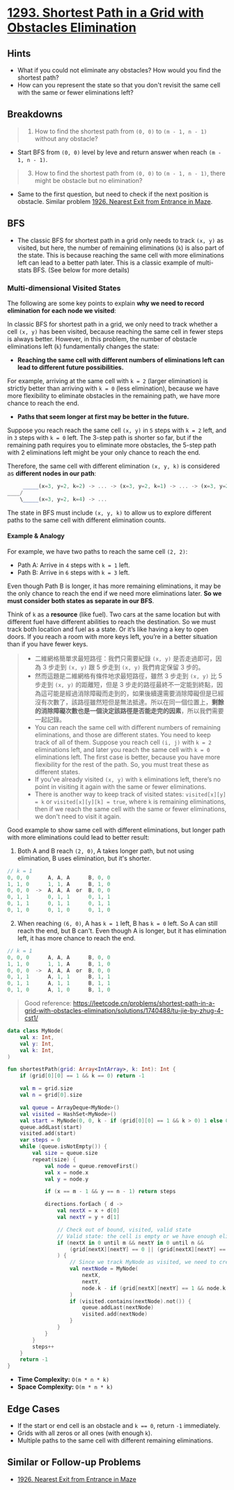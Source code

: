 # [1293. Shortest Path in a Grid with Obstacles Elimination](https://leetcode.com/problems/shortest-path-in-a-grid-with-obstacles-elimination/description/)

## Hints
- What if you could not eliminate any obstacles? How would you find the shortest path?
- How can you represent the state so that you don't revisit the same cell with the same or fewer eliminations left?

## Breakdowns
> 1. How to find the shortest path from `(0, 0)` to `(m - 1, n - 1)` without any obstacle?

* Start BFS from `(0, 0)` level by leve and return answer when reach `(m - 1, n - 1)`.

> 3. How to find the shortest path from `(0, 0)` to `(m - 1, n - 1)`, there might be obstacle but no elimination?

* Same to the first question, but need to check if the next position is obstacle. Similar problem [1926. Nearest Exit from Entrance in Maze](../leetcode/1926.nearest-exit-from-entrance-in-maze.md).

## BFS
- The classic BFS for shortest path in a grid only needs to track `(x, y)` as visited, but here, the number of remaining eliminations (`k`) is also part of the state. This is because reaching the same cell with more eliminations left can lead to a better path later. This is a classic example of multi-stats BFS. (See below for more details)

### Multi-dimensional Visited States
The following are some key points to explain **why we need to record elimination for each node we visited**:

In classic BFS for shortest path in a grid, we only need to track whether a cell `(x, y)` has been visited, because reaching the same cell in fewer steps is always better. However, in this problem, the number of obstacle eliminations left (`k`) fundamentally changes the state:

* **Reaching the same cell with different numbers of eliminations left can lead to different future possibilities.**

For example, arriving at the same cell with `k = 2` (larger elimination) is strictly better than arriving with `k = 0` (less elimination), because we have more flexibility to eliminate obstacles in the remaining path, we have more chance to reach the end.

* **Paths that seem longer at first may be better in the future.**

Suppose you reach reach the same cell `(x, y)` in `5` steps with `k = 2` left, and in `3` steps with `k = 0` left. The 3-step path is shorter so far, but if the remaining path requires you to eliminate more obstacles, the 5-step path with 2 eliminations left might be your only chance to reach the end.

Therefore, the same cell with different elimination `(x, y, k)` is considered as **different nodes in our path**:
```js
     _____(x=3, y=2, k=2) -> ... -> (x=3, y=2, k=1) -> ... -> (x=3, y=2, k=0)
____/
    \_____(x=3, y=2, k=4) -> ...
```

The state in BFS must include `(x, y, k)` to allow us to explore different paths to the same cell with different elimination counts. 

#### Example & Analogy
For example, we have two paths to reach the same cell `(2, 2)`:
* Path A: Arrive in `4` steps with `k = 1` left.
* Path B: Arrive in `6` steps with `k = 3` left.

Even though Path B is longer, it has more remaining eliminations, it may be the only chance to reach the end if we need more eliminations later. **So we must consider both states as separate in our BFS**.

Think of `k` as a **resource** (like fuel). Two cars at the same location but with different fuel have different abilities to reach the destination. So we must track both location and fuel as a state. Or it’s like having a key to open doors. If you reach a room with more keys left, you’re in a better situation than if you have fewer keys.

> - 二維網格簡單求最短路徑：我們只需要紀錄 `(x, y)` 是否走過即可，因為 3 步走到 `(x, y)` 跟 5 步走到 `(x, y)` 我們肯定保留 3 步的。
> - 然而這題是二維網格有條件地求最短路徑，雖然 3 步走到 `(x, y)` 比 5 步走到 `(x, y)` 的距離短，但是 3 步走的路徑最終不一定能到終點，因為這可能是經過消除障礙而走到的，如果後續還需要消除障礙但是已經沒有次數了，該路徑雖然短但是無法抵達。所以在同一個位置上，**剩餘的消除障礙次數也是一個決定該路徑是否能走完的因素**，所以我們需要一起記錄。
> - You can reach the same cell with different numbers of remaining eliminations, and those are different states. You need to keep track of all of them. Suppose you reach cell `(i, j)` with `k = 2` eliminations left, and later you reach the same cell with `k = 0` eliminations left. The first case is better, because you have more flexibility for the rest of the path. So, you must treat these as different states.
> - If you’ve already visited `(x, y)` with `k` eliminations left, there’s no point in visiting it again with the same or fewer eliminations.
> - There is another way to keep track of visited states: `visited[x][y] = k` or `visited[x][y][k] = true`, where `k` is remaining eliminations, then if we reach the same cell with the same or fewer eliminations, we don't need to visit it again.

Good example to show same cell with different eliminations, but longer path with more eliminations could lead to better result:

1. Both A and B reach `(2, 0)`, A takes longer path, but not using elimination, B uses elimination, but it's shorter.
```js
// k = 1
0, 0, 0      A, A, A      B, 0, 0
1, 1, 0      1, 1, A      B, 1, 0
0, 0, 0  ->  A, A, A  or  B, 0, 0
0, 1, 1      0, 1, 1      0, 1, 1
0, 1, 1      0, 1, 1      0, 1, 1
0, 1, 0      0, 1, 0      0, 1, 0
```
2. When reaching `(6, 0)`, A has `k = 1` left, B has `k = 0` left. So A can still reach the end, but B can't. Even though A is longer, but it has elimination left, it has more chance to reach the end.
```js
// k = 1
0, 0, 0      A, A, A      B, 0, 0
1, 1, 0      1, 1, A      B, 1, 0
0, 0, 0  ->  A, A, A  or  B, 0, 0
0, 1, 1      A, 1, 1      B, 1, 1
0, 1, 1      A, 1, 1      B, 1, 1
0, 1, 0      A, 1, 0      B, 1, 0
```

> Good reference: https://leetcode.cn/problems/shortest-path-in-a-grid-with-obstacles-elimination/solutions/1740488/tu-jie-by-zhug-4-cst1/

```kotlin
data class MyNode(
    val x: Int,
    val y: Int,
    val k: Int,
)

fun shortestPath(grid: Array<IntArray>, k: Int): Int {
    if (grid[0][0] == 1 && k == 0) return -1

    val m = grid.size
    val n = grid[0].size

    val queue = ArrayDeque<MyNode>()
    val visited = HashSet<MyNode>()
    val start = MyNode(0, 0, k - if (grid[0][0] == 1 && k > 0) 1 else 0)
    queue.addLast(start)
    visited.add(start)
    var steps = 0
    while (queue.isNotEmpty()) {
        val size = queue.size
        repeat(size) {
            val node = queue.removeFirst()
            val x = node.x
            val y = node.y

            if (x == m - 1 && y == n - 1) return steps

            directions.forEach { d -> 
                val nextX = x + d[0]
                val nextY = y + d[1]

                // Check out of bound, visited, valid state
                // Valid state: the cell is empty or we have enough elimination even it's an obstacle
                if (nextX in 0 until m && nextY in 0 until n &&
                    (grid[nextX][nextY] == 0 || (grid[nextX][nextY] == 1 && node.k > 0))
                ) {
                    // Since we track MyNode as visited, we need to create a new node first before checking visited
                    val nextNode = MyNode(
                        nextX, 
                        nextY, 
                        node.k - if (grid[nextX][nextY] == 1 && node.k > 0) 1 else 0
                    )
                    if (visited.contains(nextNode).not()) {
                        queue.addLast(nextNode)
                        visited.add(nextNode)
                    }
                }
            }
        }
        steps++
    }
    return -1
}
```

- **Time Complexity:** `O(m * n * k)`
- **Space Complexity:** `O(m * n * k)`

## Edge Cases
- If the start or end cell is an obstacle and `k == 0`, return `-1` immediately.
- Grids with all zeros or all ones (with enough `k`).
- Multiple paths to the same cell with different remaining eliminations.

## Similar or Follow-up Problems
- [1926. Nearest Exit from Entrance in Maze](1926.nearest-exit-from-entrance-in-maze.md)
